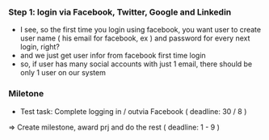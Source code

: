 ### Step 1: login via Facebook, Twitter, Google and Linkedin
  + I see, so the first time you login using facebook, you want user to create user name ( his email for facebook, ex ) and password for every next login, right? 
  + and we just get user infor from facebook first time login
  + so, if user has many social accounts with just 1 email, there should be only 1 user on our system
  
### Miletone

- Test task: Complete logging in / outvia Facebook ( deadline: 30 / 8 )

=> Create milestone, award prj and do the rest ( deadline: 1 - 9 )
